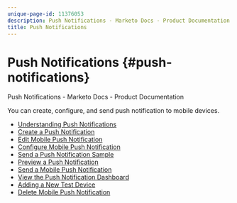 ```yaml
---
unique-page-id: 11376053
description: Push Notifications - Marketo Docs - Product Documentation
title: Push Notifications
---
```


# Push Notifications {#push-notifications}

Push Notifications - Marketo Docs - Product Documentation

You can create, configure, and send push notification to mobile devices.

* [Understanding Push Notifications](push-notifications/understanding-push-notifications.md)
* [Create a Push Notification](push-notifications/create-a-push-notification.md)
* [Edit Mobile Push Notification](push-notifications/edit-mobile-push-notification.md)
* [Configure Mobile Push Notification](push-notifications/configure-mobile-push-notification.md)
* [Send a Push Notification Sample](push-notifications/send-a-push-notification-sample.md)
* [Preview a Push Notification](push-notifications/preview-a-push-notification.md)
* [Send a Mobile Push Notification](push-notifications/send-a-mobile-push-notification.md)
* [View the Push Notification Dashboard](push-notifications/view-the-push-notification-dashboard.md)
* [Adding a New Test Device](push-notifications/adding-a-new-test-device.md)
* [Delete Mobile Push Notification](push-notifications/delete-mobile-push-notification.md)

